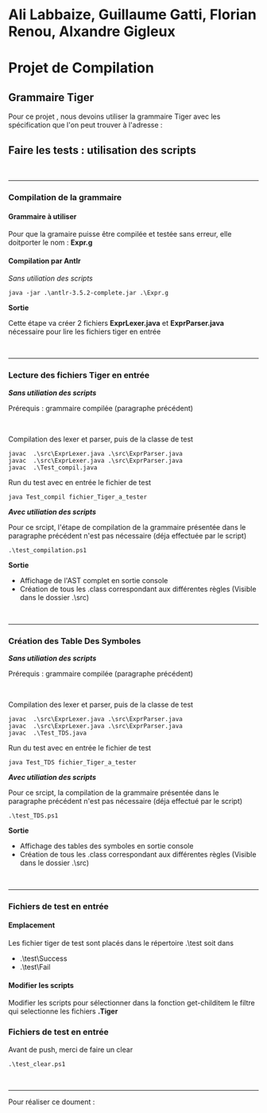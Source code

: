 # Ali Labbaize, Guillaume Gatti, Florian Renou, Alxandre Gigleux


<h1>Projet de Compilation</h1>

<h2>Grammaire Tiger</h2>

<p>Pour ce projet , nous devoins utiliser la grammaire Tiger avec les spécification que 
l'on peut trouver à l'adresse : <a href="./Tiger_Specification.pdf"></a></p>

<h2>Faire les tests : utilisation des scripts</h2>

<br/>
<hr/>
<h3>Compilation de la grammaire</h3>

<h4>Grammaire à utiliser</h4>

<p>Pour que la gramaire puisse être compilée et testée sans erreur, elle doitporter le nom : <strong>Expr.g</strong> </p>

<h4>Compilation par Antlr</h4>

<p><em>Sans utiliation des scripts </em> </p>

<pre><code>java -jar .\antlr-3.5.2-complete.jar .\Expr.g</code></pre>

<p><Strong>Sortie</Strong></p>
<p>Cette étape va créer 2 fichiers <strong>ExprLexer.java</strong> et <strong>ExprParser.java </strong> nécessaire pour lire les fichiers tiger en entrée</p>
<br/>
<hr/>

<h3>Lecture des fichiers Tiger en entrée</h3>

<p><em><strong>Sans utiliation des scripts </strong> </em> </p>

<p>Prérequis : grammaire compilée (paragraphe précédent) </p>
<br/>
<p>Compilation des lexer et parser, puis de la classe de test</p>
<pre><code>javac  .\src\ExprLexer.java .\src\ExprParser.java</code>
<code>javac  .\src\ExprLexer.java .\src\ExprParser.java</code>
<code>javac  .\Test_compil.java </code>
</pre>
<p>Run du test avec en entrée le fichier de test</p>
<pre><code>java Test_compil fichier_Tiger_a_tester</code>
</pre>

<p><em><strong>Avec utiliation des scripts</strong> </em> </p>

<p>Pour ce srcipt, l'étape de compilation de la grammaire présentée dans le paragraphe précédent n'est pas nécessaire 
  (déja effectuée par le script)</p>

<pre><code>.\test_compilation.ps1</code></pre>


<p><Strong>Sortie</Strong> 
<ul>
    <li>Affichage de l'AST complet en sortie console</li>
    <li>Création de tous les .class correspondant aux différentes règles (Visible dans le dossier .\src)</li>
</ul></p>

<br/>
<hr/>

<h3>Création des Table Des Symboles</h3>

<p><em><strong>Sans utiliation des scripts </strong> </em> </p>

<p>Prérequis : grammaire compilée (paragraphe précédent) </p>
<br/>
<p>Compilation des lexer et parser, puis de la classe de test</p>
<pre><code>javac  .\src\ExprLexer.java .\src\ExprParser.java</code>
<code>javac  .\src\ExprLexer.java .\src\ExprParser.java</code>
<code>javac  .\Test_TDS.java </code>
</pre>
<p>Run du test avec en entrée le fichier de test</p>
<pre><code>java Test_TDS fichier_Tiger_a_tester</code>
</pre>

<p><em><strong>Avec utiliation des scripts</strong> </em> </p>

<p>Pour ce srcipt, la compilation de la grammaire présentée dans le paragraphe précédent n'est pas nécessaire 
  (déja effectué par le script)</p>

<pre><code>.\test_TDS.ps1</code></pre>


<p><Strong>Sortie</Strong> 
<ul>
    <li>Affichage des tables des symboles en sortie console</li>
    <li>Création de tous les .class correspondant aux différentes règles (Visible dans le dossier .\src)</li>
</ul></p>

<br/>
<hr/>

<h3>Fichiers de test en entrée</h3>

<h4>Emplacement</h4>

<p>Les fichier tiger de test sont placés dans le répertoire .\test soit dans 
        <ul>
                <li>.\test\Success</li>
                <li>.\test\Fail</li>
        </ul>
</p>

<h4>Modifier les scripts</h4>

<p> Modifier les scripts pour sélectionner dans la fonction get-childitem le filtre qui selectionne
    les fichiers <strong>.Tiger</strong>
</p>

<h3>Fichiers de test en entrée</h3>

<p> Avant de push, merci de faire un clear</p>

<pre><code>.\test_clear.ps1</code></pre>


<br><hr>

<p>Pour réaliser ce doument : <a href="https://blog.wax-o.com/2014/04/tutoriel-un-guide-pour-bien-commencer-avec-markdown/"></a> </p>
